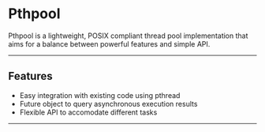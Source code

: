Pthpool
===========
Pthpool is a lightweight, POSIX compliant thread pool implementation that aims for a balance between powerful features and simple API.

---

## Features
- Easy integration with existing code using pthread
- Future object to query asynchronous execution results
- Flexible API to accomodate different tasks

---
